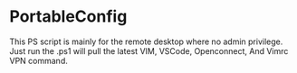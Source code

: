 # PortableConfig
This PS script is mainly for the remote desktop where no admin privilege.
Just run the .ps1 will pull the latest VIM, VSCode, Openconnect, And Vimrc VPN command.
